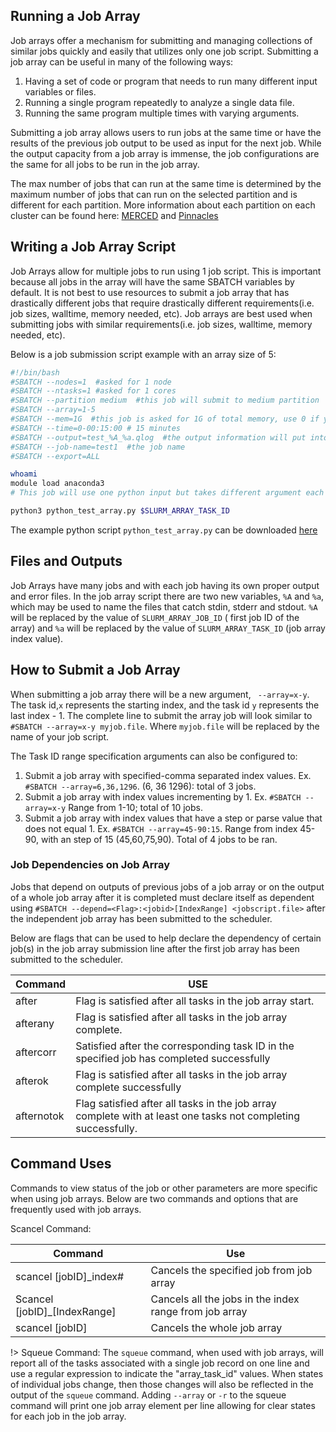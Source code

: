 ## Running a Job Array  <!-- {docsify-ignore} -->
Job arrays offer a mechanism for submitting and managing collections of similar jobs quickly and easily that utilizes only one job script. Submitting a job array can be useful in many of the following ways: 

1. Having a set of code or program that needs to run many different input variables or files. 
2. Running a single program repeatedly to analyze a single data file.
3. Running the same program multiple times with varying arguments.

Submitting a job array allows users to run jobs at the same time or have the results of the previous job output to be used as input for the next job. While the output capacity from a job array is immense, the job configurations are the same for all jobs to be run in the job array. 

The max number of jobs that can run at the same time is determined by the maximum number of jobs that can run on the selected partition and is different for each partition. More information about each partition on each cluster can be found here: [MERCED](get_started.md) and [Pinnacles](p_get_started.md)


## Writing a Job Array Script  <!-- {docsify-ignore} -->
Job Arrays allow for multiple jobs to run using 1 job script. This is important because all jobs in the array will have the same SBATCH variables by default. It is not best to use resources to submit a job array that has drastically different jobs that require drastically different requirements(i.e. job sizes, walltime, memory needed, etc). Job arrays are best used when submitting jobs with similar requirements(i.e. job sizes, walltime, memory needed, etc).

Below is a job submission script example with an array size of 5:

```bash
#!/bin/bash
#SBATCH --nodes=1  #asked for 1 node
#SBATCH --ntasks=1 #asked for 1 cores
#SBATCH --partition medium  #this job will submit to medium partition
#SBATCH --array=1-5
#SBATCH --mem=1G  #this job is asked for 1G of total memory, use 0 if you want to use entire node memory
#SBATCH --time=0-00:15:00 # 15 minutes
#SBATCH --output=test_%A_%a.qlog  #the output information will put into test_$SLURM_ARRAY_JOB_ID_$SLURM_ARRAY_TASK_ID.qlog file
#SBATCH --job-name=test1  #the job name
#SBATCH --export=ALL

whoami
module load anaconda3
# This job will use one python input but takes different argument each time per job array

python3 python_test_array.py $SLURM_ARRAY_TASK_ID
```
The example python script `python_test_array.py` can be downloaded [here](_media/python_test_array.py ':ignore')




## Files and Outputs  <!-- {docsify-ignore} -->
Job Arrays have many jobs and with each job having its own proper output and error files. In the job array script there are two new variables,  `%A` and `%a`, which may be used to name the files that catch stdin, stderr and stdout. `%A` will be replaced by the value of `SLURM_ARRAY_JOB_ID` ( first job ID of the array) and `%a` will be replaced by the value of `SLURM_ARRAY_TASK_ID` (job array index value).


## How to Submit a Job Array   <!-- {docsify-ignore} -->

When submitting a job array there will be a new argument, ` --array=x-y`. The task id,`x` represents the starting index, and  the task id `y` represents the last index - 1. The complete line to submit the array job will look similar to `#SBATCH --array=x-y myjob.file`. Where `myjob.file` will be replaced by the name of your job script. 

The Task ID range specification arguments can also be configured to:

1. Submit a job array with specified-comma separated index values. Ex. `#SBATCH --array=6,36,1296`. (6, 36 1296): total of 3 jobs.
2. Submit a job array with index values incrementing by 1. Ex. `#SBATCH --array=x-y` Range from 1-10; total of 10 jobs. 
3. Submit a job array with index values that have a step or parse value that does not equal 1. Ex. `#SBATCH --array=45-90:15`. Range from index 45-90, with an step of 15 (45,60,75,90). Total of 4 jobs to be ran. 

### Job Dependencies on Job Array   <!-- {docsify-ignore} -->
Jobs that depend on outputs of previous jobs of a job array or on the output of a whole job array after it is completed must declare itself as dependent using `#SBATCH --depend=<Flag>:<jobid>[IndexRange] <jobscript.file>` after the independent job array has been submitted to the scheduler. 

Below are flags that can be used to help declare the dependency of certain job(s) in the job array submission line after the first job array has been submitted to the scheduler. 

|Command | USE |
| --------| --------------- |
| after  | Flag is satisfied after all tasks in the job array start. | 
| afterany | Flag is satisfied after all tasks in the job array complete.|
| aftercorr | Satisfied after the corresponding task ID in the specified job has completed successfully | 
| afterok  | Flag is satisfied after all tasks in the job array complete successfully | 
| afternotok | Flag satisfied after all tasks in the job array complete with at least one tasks not completing successfully. | 

## Command Uses  <!-- {docsify-ignore} -->

Commands to view status of the job or other parameters are more specific when using job arrays. Below are two commands and options that are frequently used with job arrays. 

Scancel Command: 

| Command | Use |
| -------------------| ----------------------------|
| scancel [jobID]_index# | Cancels the specified job from job array |
| Scancel [jobID]_[IndexRange] | Cancels all the jobs in the index range from job array |
| scancel [jobID] | Cancels the whole job array |


!> Squeue Command: 
The `squeue` command, when used with job arrays, will report all of the tasks associated with a single job record on one line and use a regular expression to indicate the "array_task_id" values. When states of individual jobs change, then those changes will also be reflected in the output of the `squeue` command.  Adding `--array` or `-r` to the squeue command will print one job array element per line allowing for clear states for each job in the job array.




